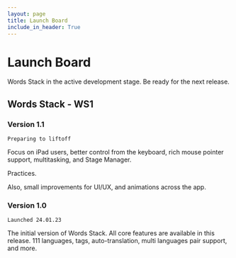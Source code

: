 ```yaml
---
layout: page
title: Launch Board
include_in_header: True
---
```


# Launch Board

Words Stack in the active development stage. Be ready for the next release.

## Words Stack - WS1

### Version 1.1

`Preparing to liftoff`

Focus on iPad users, better control from the keyboard, rich mouse pointer support, multitasking, and Stage Manager.

Practices.

Also, small improvements for UI/UX, and animations across the app.

### Version 1.0 

`Launched 24.01.23`

The initial version of Words Stack. All core features are available in this release. 111 languages, tags, auto-translation, multi languages pair support, and more.
